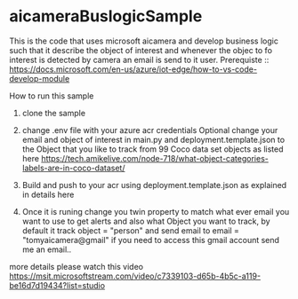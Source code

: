 # aicameraBuslogicSample
This is the code that uses microsoft aicamera and develop business logic such that it describe the object of interest and whenever the objec to fo interest is detected by camera an email is send to it user.
Prerequiste ::
https://docs.microsoft.com/en-us/azure/iot-edge/how-to-vs-code-develop-module

How to run this sample 
1. clone the sample 
2. change .env file with your azure acr credentials 
Optional change your email and object of interest in main.py and deployment.template.json to the Object that you like to track from 99 Coco data set objects as listed here 
    https://tech.amikelive.com/node-718/what-object-categories-labels-are-in-coco-dataset/

3. Build and push to your acr using deployment.template.json as explained in details here 
4. Once it is runing change you twin property to match what ever email you want to use to get alerts and also what Object you want to track, by default it track object = "person" and send email to email = "tomyaicamera@gmail" if you need to access this gmail account send me an email..

more details please watch this video 
https://msit.microsoftstream.com/video/c7339103-d65b-4b5c-a119-be16d7d19434?list=studio


